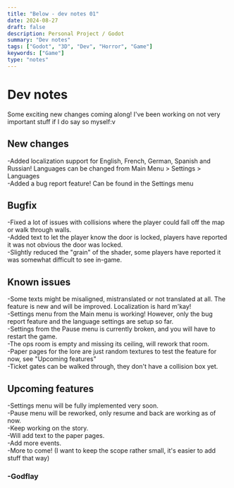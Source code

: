 ```yaml
---
title: "Below - dev notes 01"
date: 2024-08-27
draft: false
description: Personal Project / Godot
summary: "Dev notes"
tags: ["Godot", "3D", "Dev", "Horror", "Game"]
keywords: ["Game"]
type: "notes"
---
```

# Dev notes
Some exciting new changes coming along! I've been working on not very important stuff if I do say so myself:v<br/>
## New changes
-Added localization support for English, French, German, Spanish and Russian! Languages can be changed from Main Menu > Settings > Languages<br/>
-Added a bug report feature! Can be found in the Settings menu<br/>
## Bugfix
-Fixed a lot of issues with collisions where the player could fall off the map or walk through walls.<br/>
-Added text to let the player know the door is locked, players have reported it was not obvious the door was locked.<br/>
-Slightly reduced the "grain" of the shader, some players have reported it was somewhat difficult to see in-game.<br/>
## Known issues
-Some texts might be misaligned, mistranslated or not translated at all. The feature is new and will be improved. Localization is hard m'kay!<br/>
-Settings menu from the Main menu is working! However, only the bug report feature and the language settings are setup so far.<br/>
-Settings from the Pause menu is currently broken, and you will have to restart the game.<br/>
-The ops room is empty and missing its ceiling, will rework that room.<br/>
-Paper pages for the lore are just random textures to test the feature for now, see "Upcoming features"<br/>
-Ticket gates can be walked through, they don't have a collision box yet.</br>
## Upcoming features
-Settings menu will be fully implemented very soon.<br/>
-Pause menu will be reworked, only resume and back are working as of now.<br/>
-Keep working on the story.<br/>
-Will add text to the paper pages.</br>
-Add more events.<br/>
-More to come! (I want to keep the scope rather small, it's easier to add stuff that way)</br>

### -Godflay